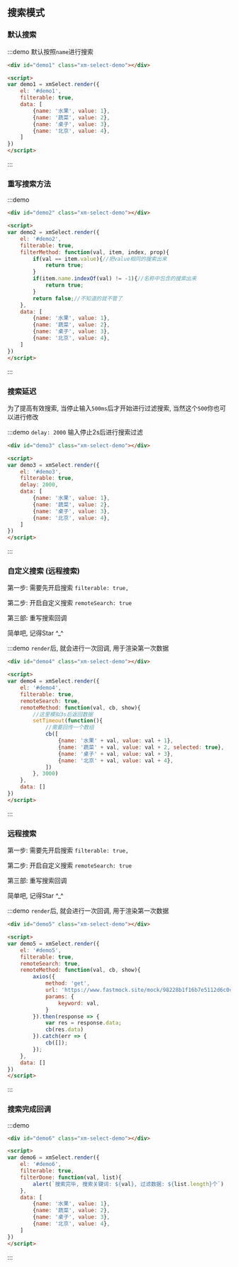 ## 搜索模式



### 默认搜索

:::demo 默认按照`name`进行搜索
```html
<div id="demo1" class="xm-select-demo"></div>

<script>
var demo1 = xmSelect.render({
	el: '#demo1', 
	filterable: true,
	data: [
		{name: '水果', value: 1},
		{name: '蔬菜', value: 2},
		{name: '桌子', value: 3},
		{name: '北京', value: 4},
	]
})
</script>
```
:::


### 重写搜索方法

:::demo 
```html
<div id="demo2" class="xm-select-demo"></div>

<script>
var demo2 = xmSelect.render({
	el: '#demo2', 
	filterable: true,
	filterMethod: function(val, item, index, prop){
		if(val == item.value){//把value相同的搜索出来
			return true;
		}
		if(item.name.indexOf(val) != -1){//名称中包含的搜索出来
			return true;
		}
		return false;//不知道的就不管了
	},
	data: [
		{name: '水果', value: 1},
		{name: '蔬菜', value: 2},
		{name: '桌子', value: 3},
		{name: '北京', value: 4},
	]
})
</script>
```
:::


### 搜索延迟

为了提高有效搜索, 当停止输入`500ms`后才开始进行过滤搜索, 当然这个`500`你也可以进行修改

:::demo `delay: 2000` 输入停止2s后进行搜索过滤
```html
<div id="demo3" class="xm-select-demo"></div>

<script>
var demo3 = xmSelect.render({
	el: '#demo3', 
	filterable: true,
	delay: 2000,
	data: [
		{name: '水果', value: 1},
		{name: '蔬菜', value: 2},
		{name: '桌子', value: 3},
		{name: '北京', value: 4},
	]
})
</script>
```
:::


### 自定义搜索 (远程搜索)

第一步: 需要先开启搜索 `filterable: true,`

第二步: 开启自定义搜索 `remoteSearch: true`

第三部: 重写搜索回调

简单吧, 记得Star ^_^

:::demo `render`后, 就会进行一次回调, 用于渲染第一次数据
```html
<div id="demo4" class="xm-select-demo"></div>

<script>
var demo4 = xmSelect.render({
	el: '#demo4', 
	filterable: true,
	remoteSearch: true,
	remoteMethod: function(val, cb, show){
		//这里模拟3s后返回数据
		setTimeout(function(){
			//需要回传一个数组
			cb([
				{name: '水果' + val, value: val + 1},
				{name: '蔬菜' + val, value: val + 2, selected: true},
				{name: '桌子' + val, value: val + 3},
				{name: '北京' + val, value: val + 4},
			])
		}, 3000)
	},
	data: []
})
</script>
```
:::


###  远程搜索

第一步: 需要先开启搜索 `filterable: true,`

第二步: 开启自定义搜索 `remoteSearch: true`

第三部: 重写搜索回调

简单吧, 记得Star ^_^

:::demo `render`后, 就会进行一次回调, 用于渲染第一次数据
```html
<div id="demo5" class="xm-select-demo"></div>

<script>
var demo5 = xmSelect.render({
	el: '#demo5', 
	filterable: true,
	remoteSearch: true,
	remoteMethod: function(val, cb, show){
		axios({
			method: 'get',
			url: 'https://www.fastmock.site/mock/98228b1f16b7e5112d6c0c87921eabc1/xmSelect/search',
			params: {
				keyword: val,
			}
		}).then(response => {
			var res = response.data;
			cb(res.data)
		}).catch(err => {
			cb([]);
		});
	},
	data: []
})
</script>
```
:::


###  搜索完成回调

:::demo 
```html
<div id="demo6" class="xm-select-demo"></div>

<script>
var demo6 = xmSelect.render({
	el: '#demo6', 
	filterable: true,
	filterDone: function(val, list){
		alert(`搜索完毕, 搜索关键词: ${val}, 过滤数据: ${list.length}个`)
	},
	data: [
		{name: '水果', value: 1},
		{name: '蔬菜', value: 2},
		{name: '桌子', value: 3},
		{name: '北京', value: 4},
	]
})
</script>
```
:::

